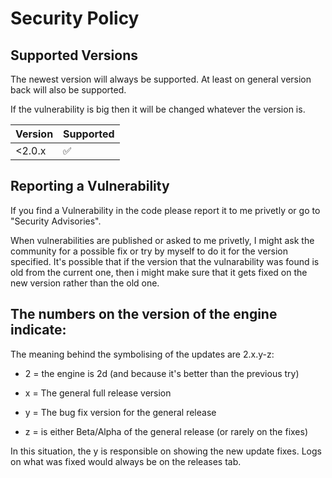 # Security Policy

## Supported Versions

The newest version will always be supported.
At least on general version back will also be supported.

If the vulnerability is big then it will be changed whatever the version is.

| Version | Supported          |
| ------- | ------------------ |
| <2.0.x   | :white_check_mark: |


## Reporting a Vulnerability

If you find a Vulnerability in the code please report it to me privetly or go to "Security Advisories". 

When vulnerabilities are published or asked to me privetly, I might ask the community for a possible fix or try by myself to do it for the version specified.
It's possible that if the version that the vulnarability was found is old from the current one, then i might make sure that it gets fixed on the new version rather than the old one. 

## The numbers on the version of the engine indicate:

The meaning behind the symbolising of the updates are 2.x.y-z:
- 2 = the engine is 2d (and because it's better than the previous try)

- x = The general full release version

- y = The bug fix version for the general release

- z = is either Beta/Alpha of the general release (or rarely on the fixes)

In this situation, the y is responsible on showing the new update fixes. Logs on what was fixed would always be on the releases tab.
